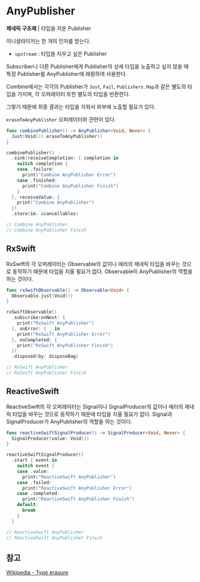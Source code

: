 # AnyPublisher

**제네릭 구조체** | 타입을 지운 Publisher

이니셜라이저는 한 개의 인자를 받는다.

- `upstream` : 타입을 지우고 싶은 Publisher

Subscriber나 다른 Publisher에게 Publisher의 상세 타입을 노출하고 싶지 않을 때 특정 Publisher를 AnyPublisher에 래핑하여 사용한다.

Combine에서는 각각의 Publisher가 `Just`, `Fail`, `Publishers.Map`과 같은 별도의 타입을 가지며, 각 오퍼레이터 또한 별도의 타입을 반환한다.

그렇기 때문에 최종 결과는 타입을 지워서 외부에 노출할 필요가 있다.

`eraseToAnyPublisher` 오퍼레이터와 관련이 있다.

```swift
func combinePublisher() -> AnyPublisher<Void, Never> {
  Just(Void()).eraseToAnyPublisher()
}

combinePublisher()
  .sink(receiveCompletion: { completion in
    switch completion {
    case .failure:
      print("Combine AnyPublisher Error")
    case .finished:
      print("Combine AnyPublisher Finish")
    }
  }, receiveValue: {
    print("Combine AnyPublisher")
  })
  .store(in: &cancellables)

// Combine AnyPublisher
// Combine AnyPublisher Finish
```

## RxSwift

RxSwift의 각 오퍼레이터는 Observable의 값이나 에러의 제네릭 타입을 바꾸는 것으로 동작하기 때문에 타입을 지울 필요가 없다. Observable이 AnyPublisher의 역할을 하는 것이다.

```swift
func rxSwiftObservable() -> Observable<Void> {
  Observable.just(Void())
}

rxSwiftObservable()
  .subscribe(onNext: {
    print("RxSwift AnyPublisher")
  }, onError: { _ in
    print("RxSwift AnyPublisher Error")
  }, onCompleted: {
    print("RxSwift AnyPublisher Finish")
  })
  .disposed(by: disposeBag)

// RxSwift AnyPublisher
// RxSwift AnyPublisher Finish
```

## ReactiveSwift

ReactiveSwift의 각 오퍼레이터는 Signal이나 SignalProducer의 값이나 에러의 제네릭 타입을 바꾸는 것으로 동작하기 때문에 타입을 지울 필요가 없다. Signal과 SignalProducer가 AnyPublisher의 역할을 하는 것이다.

```swift
func reactiveSwiftSignalProducer() -> SignalProducer<Void, Never> {
  SignalProducer(value: Void())
}

reactiveSwiftSignalProducer()
  .start { event in
    switch event {
    case .value:
      print("ReactiveSwift AnyPublisher")
    case .failed:
      print("ReactiveSwift AnyPublisher Error")
    case .completed:
      print("ReactiveSwift AnyPublisher Finish")
    default:
      break
    }
  }

// ReactiveSwift AnyPublisher
// ReactiveSwift AnyPublisher Finish
```

## 참고

[Wikipedia - Type erasure](https://en.wikipedia.org/wiki/Type_erasure)